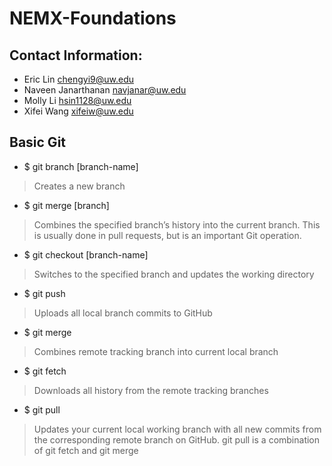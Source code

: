 # NEMX-Foundations

## Contact Information: 
* Eric Lin chengyi9@uw.edu
* Naveen Janarthanan navjanar@uw.edu
* Molly Li hsin1128@uw.edu
* Xifei Wang xifeiw@uw.edu

## Basic Git 

* $ git branch [branch-name]

> Creates a new branch

* $ git merge [branch]

> Combines the specified branch’s history into the
current branch. This is usually done in pull requests,
but is an important Git operation.

* $ git checkout [branch-name]

> Switches to the specified branch and updates the
working directory

* $ git push

> Uploads all local branch commits to GitHub

* $ git merge

> Combines remote tracking branch into current local branch

* $ git fetch

> Downloads all history from the remote tracking branches

* $ git pull

> Updates your current local working branch with all new
commits from the corresponding remote branch on GitHub.
git pull is a combination of git fetch and git merge 
